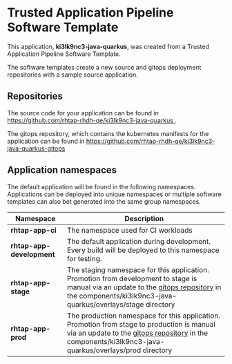 # Trusted Application Pipeline Software Template

This application, **ki3lk9nc3-java-quarkus**, was created from a Trusted Application Pipeline Software Template.

The software templates create a new source and gitops deployment repositories with a sample source application. 

## Repositories

The source code for your application can be found in [https://github.com/rhtap-rhdh-qe/ki3lk9nc3-java-quarkus ](https://github.com/rhtap-rhdh-qe/ki3lk9nc3-java-quarkus ).
 
The gitops repository, which contains the kubernetes manifests for the application can be found in 
[https://github.com/rhtap-rhdh-qe/ki3lk9nc3-java-quarkus-gitops ](https://github.com/rhtap-rhdh-qe/ki3lk9nc3-java-quarkus-gitops ) 

## Application namespaces 

The default application will be found in the following namespaces. Applications can be deployed into unique namespaces or multiple software templates can also bet generated into the same group namespaces.  

|  Namespace   |  Description   |  
| -------- | -------- |
| **rhtap-app-ci** | The namespace used for CI workloads |
| **rhtap-app-development** | The default application during development. Every build will be deployed to this namespace for testing. |
| **rhtap-app-stage** | The staging namespace for this application. Promotion from development to stage is manual via an update to the [gitops repository](https://github.com/rhtap-rhdh-qe/ki3lk9nc3-java-quarkus-gitops ) in the components/ki3lk9nc3-java-quarkus/overlays/stage directory |
| **rhtap-app-prod** | The production namespace for this application. Promotion from stage to production is manual via an update to the [gitops repository](https://github.com/rhtap-rhdh-qe/ki3lk9nc3-java-quarkus-gitops ) in the components/ki3lk9nc3-java-quarkus/overlays/prod directory |